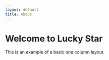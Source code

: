 ```yaml
---
layout: default
title: About
---
```


<h1>Welcome to Lucky Star</h1>
<p>This is an example of a basic one column layout.</p>